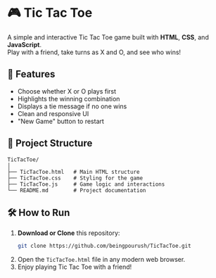 # 🎮 Tic Tac Toe

A simple and interactive Tic Tac Toe game built with **HTML**, **CSS**, and **JavaScript**.  
Play with a friend, take turns as X and O, and see who wins!

## 🚀 Features
- Choose whether X or O plays first
- Highlights the winning combination
- Displays a tie message if no one wins
- Clean and responsive UI
- "New Game" button to restart

## 📂 Project Structure
```
TicTacToe/
│
├── TicTacToe.html   # Main HTML structure
├── TicTacToe.css    # Styling for the game
├── TicTacToe.js     # Game logic and interactions
└── README.md        # Project documentation
```

## 🛠 How to Run
1. **Download or Clone** this repository:
   ```bash
   git clone https://github.com/beingpourush/TicTacToe.git
   ```
2. Open the `TicTacToe.html` file in any modern web browser.  
3. Enjoy playing Tic Tac Toe with a friend!
